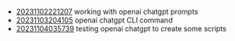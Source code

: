 - [20231102221207](/zet/20231102221207/README.md) working with openai chatgpt prompts
- [20231103204105](/zet/20231103204105/README.md) openai chatgpt CLI command
- [20231104035739](/zet/20231104035739/README.md) testing openai chatgpt to create some scripts
